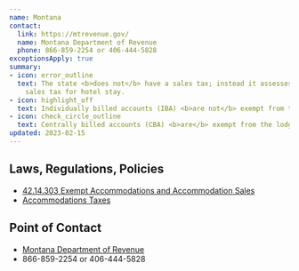 ```yaml
---
name: Montana
contact:
  link: https://mtrevenue.gov/
  name: Montana Department of Revenue
  phone: 866-859-2254 or 406-444-5828
exceptionsApply: true
summary:
- icon: error_outline
  text: The state <b>does not</b> have a sales tax; instead it assesses a lodging
    sales tax for hotel stay.
- icon: highlight_off
  text: Individually billed accounts (IBA) <b>are not</b> exempt from the lodging sales tax.
- icon: check_circle_outline
  text: Centrally billed accounts (CBA) <b>are</b> exempt from the lodging sales tax.
updated: 2023-02-15
---
```


## Laws, Regulations, Policies

* [42.14.303 Exempt Accommodations and Accommodation Sales](https://rules.mt.gov/gateway/ruleno.asp?RN=42.14.303)
* [Accommodations Taxes](https://leg.mt.gov/content/Publications/fiscal/leg_reference/Brochures/Accommodations-Taxes-2020_Final.pdf)

## Point of Contact
- [Montana Department of Revenue](https://mtrevenue.gov/)
- 866-859-2254 or 406-444-5828